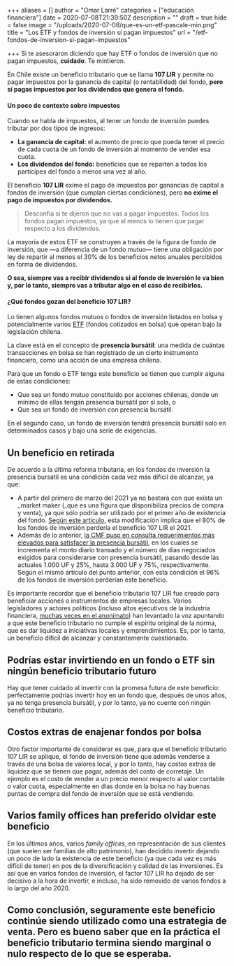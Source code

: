 +++
aliases = []
author = "Omar Larré"
categories = ["educación financiera"]
date = 2020-07-08T21:39:50Z
description = ""
draft = true
hide = false
image = "/uploads/2020-07-08/que-es-un-etf-pascale-min.png"
title = "Los ETF y fondos de inversión sí pagan impuestos"
url = "/etf-fondos-de-inversion-si-pagan-impuestos"

+++
Si te asesoraron diciendo que hay ETF o fondos de inversión que no pagan impuestos, **cuidado**. Te mintieron.

En Chile existe un beneficio tributario que se llama **107 LIR** y permite no pagar impuestos por la ganancia de capital (o rentabilidad) del fondo, **pero sí pagas impuestos por los dividendos que genera el fondo.**

#### Un poco de contexto sobre impuestos 

Cuando se habla de impuestos, al tener un fondo de inversión puedes tributar por dos tipos de ingresos:

* **La ganancia de capital:** el aumento de precio que pueda tener el precio de cada cuota de un fondo de inversión al momento de vender esa cuota.
* **Los dividendos del fondo:** beneficios que se reparten a todos los partícipes del fondo a menos una vez al año.

El beneficio **107 LIR** exime el pago de impuestos por ganancias de capital a fondos de inversión (que cumplan ciertas condiciones), pero **no exime el pago de impuestos por dividendos.**

> Desconfía si te dijeron que no vas a pagar impuestos. Todos los fondos pagan impuestos, ya que al menos lo tienen que pagar respecto a los dividendos.

La mayoría de estos ETF se construyen a través de la figura de fondo de inversión, que —a diferencia de un fondo mutuo— tiene una obligación por ley de repartir al menos el 30% de los beneficios netos anuales percibidos en forma de dividendos.

**O sea, siempre vas a recibir dividendos si al fondo de inversión le va bien y, por lo tanto, siempre vas a tributar algo en el caso de recibirlos.**

#### ¿Qué fondos gozan del beneficio 107 LIR?

Lo tienen algunos fondos mutuos o fondos de inversión listados en bolsa y potencialmente varios [ETF](https://edu.fintual.cl/el-porqu%C3%A9-fintual-usa-etfs-77b7e7336f86/) (fondos cotizados en bolsa) que operan bajo la legislación chilena.

La clave está en el concepto de **presencia bursátil**: una medida de cuántas transacciones en bolsa se han registrado de un cierto instrumento financiero, como una acción de una empresa chilena.

Para que un fondo o ETF tenga este beneficio se tienen que cumplir alguna de estas condiciones:

* Que sea un fondo mutuo constituido por acciones chilenas, donde un mínimo de ellas tengan presencia bursátil por sí sola, o
* Que sea un fondo de inversión con presencia bursátil.

En el segundo caso, un fondo de inversión tendrá presencia bursátil solo en determinados casos y bajo una serie de exigencias.

## Un beneficio en retirada

De acuerdo a la última reforma tributaria, en los fondos de inversión la presencia bursátil es una condición cada vez más difícil de alcanzar, ya que:

* A partir del primero de marzo del 2021 ya no bastará con que exista un _market maker (_que es una figura que disponibiliza precios de compra y venta), ya que sólo podría ser utilizado por el primer año de existencia del fondo. [Según este artículo](https://www.elmercurio.com/inversiones/noticias/columnas/2020/03/19/bolsa-chilena-las-tragedias-nunca-llegan-solas.aspx), esta modificación implica que el 80% de los fondos de inversión perdería el beneficio 107 LIR el 2021.
* Además de lo anterior, [la CMF puso en consulta requerimientos más elevados para satisfacer la presencia bursátil](http://www.cmfchile.cl/portal/prensa/604/w3-article-27473.html), en los cuales se incrementa el monto diario transado y el número de días negociados exigidos para considerarse con presencia bursátil, pasando desde las actuales 1.000 UF y 25%, hasta 3.000 UF y 75%, respectivamente. Según el mismo artículo del punto anterior, con esta condición el 96% de los fondos de inversión perderían este beneficio.

Es importante recordar que el beneficio tributario 107 LIR fue creado para beneficiar acciones o instrumentos de empresas locales. Varios legisladores y actores políticos (incluso altos ejecutivos de la industria financiera, [muchas veces en el anonimato](https://www.elmercurio.com/Inversiones/Noticias/Analisis/2019/03/27/Mercado-analiza-opciones-y-mejoras-para-market-makers.aspx)) han levantado la voz apuntando a que este beneficio tributario no cumple el espíritu original de la norma, que es dar liquidez a iniciativas locales y emprendimientos. Es, por lo tanto, un beneficio difícil de alcanzar y constantemente cuestionado.

## Podrías estar invirtiendo en un fondo o ETF sin ningún beneficio tributario futuro

Hay que tener cuidado al invertir con la promesa futura de este beneficio: perfectamente podrías invertir hoy en un fondo que, después de unos años, ya no tenga presencia bursátil, y por lo tanto, ya no cuente con ningún beneficio tributario.

## Costos extras de enajenar fondos por bolsa

Otro factor importante de considerar es que, para que el beneficio tributario 107 LIR se aplique, el fondo de inversión tiene que además venderse a través de una bolsa de valores local, y por lo tanto, hay costos extras de liquidez que se tienen que pagar, además del costo de corretaje. Un ejemplo es el costo de vender a un precio menor respecto al valor contable o valor cuota, especialmente en días donde en la bolsa no hay buenas puntas de compra del fondo de inversión que se está vendiendo.

## Varios family offices han preferido olvidar este beneficio

En los últimos años, varios _family offices_, en representación de sus clientes (que suelen ser familias de alto patrimonio), han decidido invertir dejando un poco de lado la existencia de este beneficio (ya que cada vez es más difícil de tener) en pos de la diversificación y calidad de las inversiones. Es así que en varios fondos de inversión, el factor 107 LIR ha dejado de ser decisivo a la hora de invertir, e incluso, ha sido removido de varios fondos a lo largo del año 2020.

## Como conclusión, seguramente este beneficio continúe siendo utilizado como una estrategia de venta. Pero es bueno saber que en la práctica el beneficio tributario termina siendo marginal o nulo respecto de lo que se esperaba.